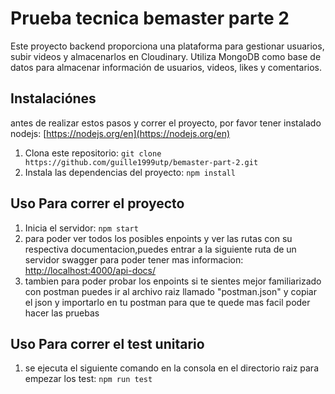 # Prueba tecnica bemaster parte 2

Este proyecto backend proporciona una plataforma para gestionar usuarios, subir videos y almacenarlos en Cloudinary. Utiliza MongoDB como base de datos para almacenar información de usuarios, videos, likes y comentarios.

## Instalaciónes

antes de realizar estos pasos y correr el proyecto, por favor tener instalado nodejs: [https://nodejs.org/en](https://nodejs.org/en)

1. Clona este repositorio: `git clone https://github.com/guille1999utp/bemaster-part-2.git`
2. Instala las dependencias del proyecto: `npm install`

## Uso Para correr el proyecto

1. Inicia el servidor: `npm start`
2. para poder ver todos los posibles enpoints y ver las rutas con su respectiva documentacion,puedes entrar a la siguiente ruta de un servidor swagger para poder tener mas informacion: [http://localhost:4000/api-docs/](http://localhost:4000/api-docs/)
3. tambien para poder probar los enpoints si te sientes mejor familiarizado con postman puedes ir al archivo raiz llamado "postman.json" y copiar el json y importarlo en tu postman para que te quede mas facil poder hacer las pruebas

## Uso Para correr el test unitario

1. se ejecuta el siguiente comando en la consola en el directorio raiz para empezar los test: `npm run test`